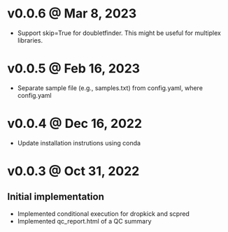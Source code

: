 # v0.0.6 @ Mar 8, 2023

- Support skip=True for doubletfinder. This might be useful for multiplex libraries.

# v0.0.5 @ Feb 16, 2023

- Separate sample file (e.g., samples.txt) from config.yaml, where config.yaml

# v0.0.4 @ Dec 16, 2022

- Update installation instrutions using conda

# v0.0.3 @ Oct 31, 2022

## Initial implementation

- Implemented conditional execution for dropkick and scpred
- Implemented qc_report.html of a QC summary

